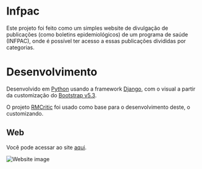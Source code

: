 # Infpac

Este projeto foi feito como um simples website de divulgação de publicações (como boletins epidemiológicos) de um programa de saúde (INFPAC), onde é possível ter acesso a essas publicações divididas por categorias.

# Desenvolvimento

Desenvolvido em [Python](https://www.python.org) usando a framework [Django](https://www.djangoproject.com), com o visual a partir da customização do [Bootstrap v5.3](https://getbootstrap.com).

O projeto [RMCritic](https://github.com/AdrysonFreitas/rmcritic) foi usado como base para o desenvolvimento deste, o customizando.

## Web

Você pode acessar ao site [aqui](https://infpac.pythonanywhere.com).

![Website image](https://i.postimg.cc/37fSNFhC/image.png)
